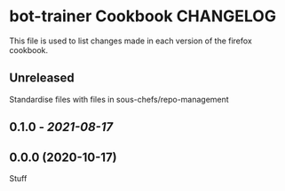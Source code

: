 # bot-trainer Cookbook CHANGELOG

This file is used to list changes made in each version of the firefox cookbook.
## Unreleased

Standardise files with files in sous-chefs/repo-management

## 0.1.0 - *2021-08-17*

## 0.0.0 (2020-10-17)

Stuff
